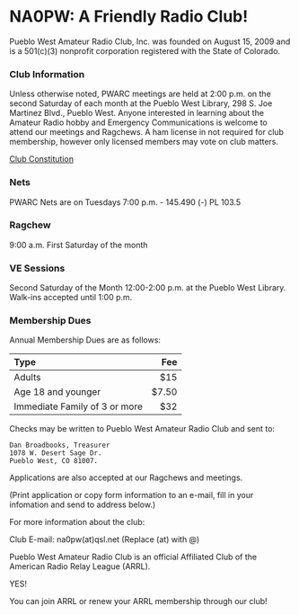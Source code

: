 NA0PW: A Friendly Radio Club!
=============================

Pueblo West Amateur Radio Club, Inc. was founded on August 15, 2009 and is a 501(c)(3) nonprofit corporation registered with the State of Colorado.

### Club Information ###

Unless otherwise noted, PWARC meetings are held at 2:00 p.m. on the second Saturday of each month at the Pueblo West Library, 298 S. Joe Martinez Blvd., Pueblo West. Anyone interested in learning about the Amateur Radio hobby and Emergency Communications is welcome to attend our meetings and Ragchews. A ham license in not required for club membership, however only licensed members may vote on club matters.

[Club Constitution](#constitution)

### Nets ###

PWARC Nets are on Tuesdays 7:00 p.m. - 145.490 (-) PL 103.5

### Ragchew ###

9:00 a.m. First Saturday of the month

### VE Sessions ###

Second Saturday of the Month 12:00-2:00 p.m. at the Pueblo West Library. Walk-ins accepted until 1:00 p.m.

 

### Membership Dues ###

Annual Membership Dues are as follows:

|Type|Fee|
|:---|---:|
|Adults|$15|
|Age 18 and younger|$7.50|
|Immediate Family of 3 or more|$32|

Checks may be written to Pueblo West Amateur Radio Club and sent to: 

    Dan Broadbooks, Treasurer
    1078 W. Desert Sage Dr.
    Pueblo West, CO 81007. 
    
Applications are also accepted at our Ragchews and meetings.

(Print application or copy form information to an e-mail, fill in your infomation and send to address below.)

For more information about the club:

Club E-mail:
na0pw(at)qsl.net (Replace (at) with @)

  
Pueblo West Amateur Radio Club is an official Affiliated Club of the American Radio Relay League (ARRL).

   

YES!

You can join ARRL or renew your ARRL membership through our club!

